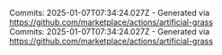 Commits: 2025-01-07T07:34:24.027Z - Generated via https://github.com/marketplace/actions/artificial-grass
<br>
Commits: 2025-01-07T07:34:24.027Z - Generated via https://github.com/marketplace/actions/artificial-grass
<br>
